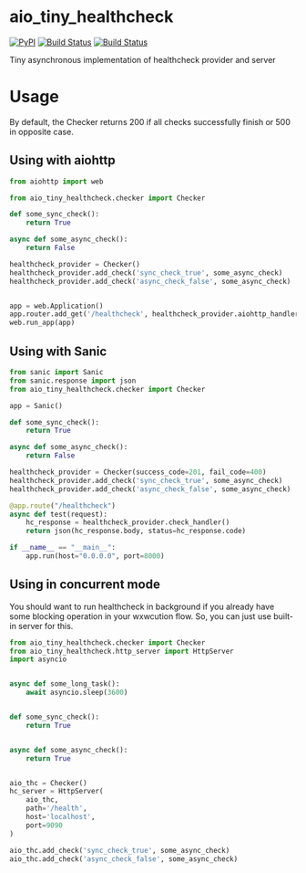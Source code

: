 # aio_tiny_healthcheck
[![PyPI](https://img.shields.io/pypi/v/aio_tiny_healthcheck.svg)](https://github.com/nabrosimoff/aio_tiny_healthcheck)
[![Build Status](https://travis-ci.org/nabrosimoff/aio_tiny_healthcheck.svg?branch=master)](https://travis-ci.org/nabrosimoff/aio_tiny_healthcheck)
[![Build Status](https://travis-ci.org/nabrosimoff/aio_tiny_healthcheck.svg?branch=develop)](https://travis-ci.org/nabrosimoff/aio_tiny_healthcheck)

Tiny asynchronous implementation of healthcheck provider and server

# Usage
By default, the Checker returns 200 if all checks successfully finish or 500 in opposite case.

## Using with aiohttp
```python
from aiohttp import web

from aio_tiny_healthcheck.checker import Checker

def some_sync_check():
    return True

async def some_async_check():
    return False

healthcheck_provider = Checker()
healthcheck_provider.add_check('sync_check_true', some_async_check)
healthcheck_provider.add_check('async_check_false', some_async_check)


app = web.Application()
app.router.add_get('/healthcheck', healthcheck_provider.aiohttp_handler)
web.run_app(app)
```

## Using with Sanic
```python
from sanic import Sanic
from sanic.response import json
from aio_tiny_healthcheck.checker import Checker

app = Sanic()

def some_sync_check():
    return True

async def some_async_check():
    return False

healthcheck_provider = Checker(success_code=201, fail_code=400)
healthcheck_provider.add_check('sync_check_true', some_async_check)
healthcheck_provider.add_check('async_check_false', some_async_check)

@app.route("/healthcheck")
async def test(request):
    hc_response = healthcheck_provider.check_handler()
    return json(hc_response.body, status=hc_response.code)

if __name__ == "__main__":
    app.run(host="0.0.0.0", port=8000)
```

## Using in concurrent mode
You should want to run healthcheck in background if you already have some blocking operation in your wxwcution flow.
So, you can just use built-in server for this.

```python 
from aio_tiny_healthcheck.checker import Checker
from aio_tiny_healthcheck.http_server import HttpServer
import asyncio


async def some_long_task():
    await asyncio.sleep(3600)


def some_sync_check():
    return True


async def some_async_check():
    return True


aio_thc = Checker()
hc_server = HttpServer(
    aio_thc,
    path='/health',
    host='localhost',
    port=9090
)

aio_thc.add_check('sync_check_true', some_async_check)
aio_thc.add_check('async_check_false', some_async_check)
```

